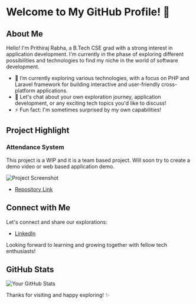 # Welcome to My GitHub Profile! 👋

## About Me

Hello! I'm Prithiraj Rabha, a B.Tech CSE grad with a strong interest in application development. I'm currently in the phase of exploring different possibilities and technologies to find my niche in the world of software development.

- 🌱 I’m currently exploring various technologies, with a focus on PHP and Laravel framework for building interactive and user-friendly cross-platform applications.
- 💬 Let's chat about your own exploration journey, application development, or any exciting tech topics you'd like to discuss!
- ⚡ Fun fact: I'm sometimes surprised by my own capabilities!

## Project Highlight

### Attendance System

This project is a WIP and it is a team based project. Will soon try to create a demo video or web based application demo.

![Project Screenshot](https://user-images.githubusercontent.com/127822494/257903527-0e72b5ec-21c2-4c30-87fc-3f47bed03d33.png)

- [Repository Link](https://xaphne.github.io/AttendanceSystem)

## Connect with Me

Let's connect and share our explorations:

- [LinkedIn](https://www.linkedin.com/in/prithirabha/)

Looking forward to learning and growing together with fellow tech enthusiasts!

## GitHub Stats

![Your GitHub Stats](https://github-readme-stats.vercel.app/api?username=prithirabha&show_icons=true&theme=dark)

Thanks for visiting and happy exploring! ✨
